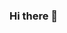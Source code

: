 ### Hi there 👋

<!--
**d9870/d9870** is a ✨ _special_ ✨ repository because its `README.md` (this file) appears on your GitHub profile.

Here are some ideas to get you started:

- 🔭 I’m currently working on ...
- 🌱 I’m currently learning ...
- 👯 I’m looking to collaborate on ...
- 🤔 I’m looking for help with ...
- 💬 Ask me about ...
- 📫 How to reach me: ...
- 😄 Pronouns: ...
- ⚡ Fun fact: ...
-->


<!-- <div id="header" align="<div id="header" align="center"> -->
<!--   <img src="https://media.giphy.com/media/M9gbBd9nbDrOTu1Mqx/giphy.gif" width="100"/> -->

<!-- </div> -->
